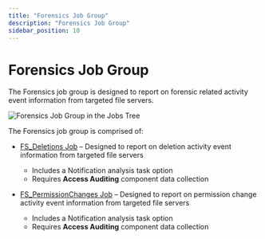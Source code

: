 ```yaml
---
title: "Forensics Job Group"
description: "Forensics Job Group"
sidebar_position: 10
---
```


# Forensics Job Group

The Forensics job group is designed to report on forensic related activity event information from
targeted file servers.

![Forensics Job Group in the Jobs Tree](/img/product_docs/accessanalyzer/11.6/solutions/filesystem/activity/forensics/jobstree.webp)

The Forensics job group is comprised of:

- [FS_Deletions Job](/docs/accessanalyzer/11.6/solutions/filesystem/activity/forensics/fs_deletions.md)
  – Designed to report on deletion activity event information from targeted file servers

    - Includes a Notification analysis task option
    - Requires **Access Auditing** component data collection

- [FS_PermissionChanges Job](/docs/accessanalyzer/11.6/solutions/filesystem/activity/forensics/fs_permissionchanges.md)
  – Designed to report on permission change activity event information from targeted file servers

    - Includes a Notification analysis task option
    - Requires **Access Auditing** component data collection
